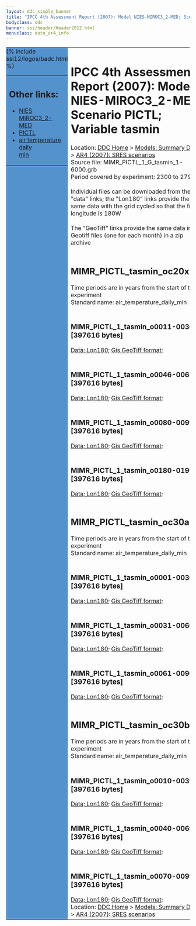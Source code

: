 ```yaml
---
layout: ddc_simple_banner
title: "IPCC 4th Assessment Report (2007): Model NIES-MIROC3_2-MED; Scenario PICTL; Variable tasmin"
bodyclass: ddc
banner: ssi/header/Header2012.html
menuclass: auto_ar4_info
---
```



<table width="100%" border="0" cellspacing="0" cellpadding="0" style="border-collapse: collapse;">
<tr style="margin:0;padding:0;border:0;">
<td style="margin:0;padding:0;border:0;height:1pt;width:150pt;background:#5492CD;" valign="top" >

<div id="lh-col2" class="auto_ar4_info">
<table class="menumain" bgcolor="#5492CD" cellspacing="0" width="100%" border="0">
<tr><td>
<h2> Other links:</h2>
<ul>
<li><a href="/auto/ar4/model-NIES-MIROC3_2-MED.html">NIES<br/>MIROC3_2-MED</a></li>
<li><a href="/auto/ar4/scenario-PICTL.html">PICTL</a></li>
<li><a href="/auto/ar4/var-air_temperature_daily_min.html">air temperature daily<br/> min</a></li>
</ul>
</td></tr>
{% include ssi12/logos/badc.html %}
</table>
</div>
</td>
<td><h1>IPCC 4th Assessment Report (2007): Model NIES-MIROC3_2-MED; Scenario PICTL; Variable tasmin</h1>

<!-- Breadcrumb1 -->
<div id="breadcrumb1" align="left">
Location: <a href="/index.html">DDC Home</a> > <a href="/sim/gcm_clim/">Models: Summary Data</a>
> <a href="/sim/gcm_clim/SRES_AR4/index.html">AR4 (2007): SRES scenarios</a>
</div>
<!-- End of Breadcrumb1 -->Source file: MIMR_PICTL_1_G_tasmin_1-6000.grb
<br/>
Period covered by experiment: 2300 to 2799<br/>
<br/>Individual files can be downloaded from the "data" links; the "Lon180" links provide the same data
         with the grid cycled so that the first longitude is 180W<br/>
<br/>The "GeoTiff" links provide the same data in 12 Geotiff files (one for each month)
          in a zip archive<br/>
<br/><h2>MIMR_PICTL_tasmin_oc20x.tar</h2>
Time periods are in years from the start of the experiment<br/>
Standard name: air_temperature_daily_min<br>
<br/><h3>MIMR_PICTL_1_tasmin_o0011-0030.nc [397616 bytes]</h3>
<a href="http://apps.ipcc-data.org/cgi-bin/downl/ar4_nc/tasmin/MIMR_PICTL_1_tasmin_o0011-0030.nc">Data; </a><a href="http://apps.ipcc-data.org/cgi-bin/downl/ar4_nc/tasmin/MIMR_PICTL_1_tasmin_o0011-0030.cyto180.nc"> Lon180</a>; <a href="/cgi-bin/downl/ar4_tif/tasmin/MIMR_PICTL_1_tasmin_o0011-0030.zip">Gis GeoTiff format; </a><br/>
<br/><h3>MIMR_PICTL_1_tasmin_o0046-0065.nc [397616 bytes]</h3>
<a href="http://apps.ipcc-data.org/cgi-bin/downl/ar4_nc/tasmin/MIMR_PICTL_1_tasmin_o0046-0065.nc">Data; </a><a href="http://apps.ipcc-data.org/cgi-bin/downl/ar4_nc/tasmin/MIMR_PICTL_1_tasmin_o0046-0065.cyto180.nc"> Lon180</a>; <a href="/cgi-bin/downl/ar4_tif/tasmin/MIMR_PICTL_1_tasmin_o0046-0065.zip">Gis GeoTiff format; </a><br/>
<br/><h3>MIMR_PICTL_1_tasmin_o0080-0099.nc [397616 bytes]</h3>
<a href="http://apps.ipcc-data.org/cgi-bin/downl/ar4_nc/tasmin/MIMR_PICTL_1_tasmin_o0080-0099.nc">Data; </a><a href="http://apps.ipcc-data.org/cgi-bin/downl/ar4_nc/tasmin/MIMR_PICTL_1_tasmin_o0080-0099.cyto180.nc"> Lon180</a>; <a href="/cgi-bin/downl/ar4_tif/tasmin/MIMR_PICTL_1_tasmin_o0080-0099.zip">Gis GeoTiff format; </a><br/>
<br/><h3>MIMR_PICTL_1_tasmin_o0180-0199.nc [397616 bytes]</h3>
<a href="http://apps.ipcc-data.org/cgi-bin/downl/ar4_nc/tasmin/MIMR_PICTL_1_tasmin_o0180-0199.nc">Data; </a><a href="http://apps.ipcc-data.org/cgi-bin/downl/ar4_nc/tasmin/MIMR_PICTL_1_tasmin_o0180-0199.cyto180.nc"> Lon180</a>; <a href="/cgi-bin/downl/ar4_tif/tasmin/MIMR_PICTL_1_tasmin_o0180-0199.zip">Gis GeoTiff format; </a><br/>
<br/><h2>MIMR_PICTL_tasmin_oc30a.tar</h2>
Time periods are in years from the start of the experiment<br/>
Standard name: air_temperature_daily_min<br>
<br/><h3>MIMR_PICTL_1_tasmin_o0001-0030.nc [397616 bytes]</h3>
<a href="http://apps.ipcc-data.org/cgi-bin/downl/ar4_nc/tasmin/MIMR_PICTL_1_tasmin_o0001-0030.nc">Data; </a><a href="http://apps.ipcc-data.org/cgi-bin/downl/ar4_nc/tasmin/MIMR_PICTL_1_tasmin_o0001-0030.cyto180.nc"> Lon180</a>; <a href="/cgi-bin/downl/ar4_tif/tasmin/MIMR_PICTL_1_tasmin_o0001-0030.zip">Gis GeoTiff format; </a><br/>
<br/><h3>MIMR_PICTL_1_tasmin_o0031-0060.nc [397616 bytes]</h3>
<a href="http://apps.ipcc-data.org/cgi-bin/downl/ar4_nc/tasmin/MIMR_PICTL_1_tasmin_o0031-0060.nc">Data; </a><a href="http://apps.ipcc-data.org/cgi-bin/downl/ar4_nc/tasmin/MIMR_PICTL_1_tasmin_o0031-0060.cyto180.nc"> Lon180</a>; <a href="/cgi-bin/downl/ar4_tif/tasmin/MIMR_PICTL_1_tasmin_o0031-0060.zip">Gis GeoTiff format; </a><br/>
<br/><h3>MIMR_PICTL_1_tasmin_o0061-0090.nc [397616 bytes]</h3>
<a href="http://apps.ipcc-data.org/cgi-bin/downl/ar4_nc/tasmin/MIMR_PICTL_1_tasmin_o0061-0090.nc">Data; </a><a href="http://apps.ipcc-data.org/cgi-bin/downl/ar4_nc/tasmin/MIMR_PICTL_1_tasmin_o0061-0090.cyto180.nc"> Lon180</a>; <a href="/cgi-bin/downl/ar4_tif/tasmin/MIMR_PICTL_1_tasmin_o0061-0090.zip">Gis GeoTiff format; </a><br/>
<br/><h2>MIMR_PICTL_tasmin_oc30b.tar</h2>
Time periods are in years from the start of the experiment<br/>
Standard name: air_temperature_daily_min<br>
<br/><h3>MIMR_PICTL_1_tasmin_o0010-0039.nc [397616 bytes]</h3>
<a href="http://apps.ipcc-data.org/cgi-bin/downl/ar4_nc/tasmin/MIMR_PICTL_1_tasmin_o0010-0039.nc">Data; </a><a href="http://apps.ipcc-data.org/cgi-bin/downl/ar4_nc/tasmin/MIMR_PICTL_1_tasmin_o0010-0039.cyto180.nc"> Lon180</a>; <a href="/cgi-bin/downl/ar4_tif/tasmin/MIMR_PICTL_1_tasmin_o0010-0039.zip">Gis GeoTiff format; </a><br/>
<br/><h3>MIMR_PICTL_1_tasmin_o0040-0069.nc [397616 bytes]</h3>
<a href="http://apps.ipcc-data.org/cgi-bin/downl/ar4_nc/tasmin/MIMR_PICTL_1_tasmin_o0040-0069.nc">Data; </a><a href="http://apps.ipcc-data.org/cgi-bin/downl/ar4_nc/tasmin/MIMR_PICTL_1_tasmin_o0040-0069.cyto180.nc"> Lon180</a>; <a href="/cgi-bin/downl/ar4_tif/tasmin/MIMR_PICTL_1_tasmin_o0040-0069.zip">Gis GeoTiff format; </a><br/>
<br/><h3>MIMR_PICTL_1_tasmin_o0070-0099.nc [397616 bytes]</h3>
<a href="http://apps.ipcc-data.org/cgi-bin/downl/ar4_nc/tasmin/MIMR_PICTL_1_tasmin_o0070-0099.nc">Data; </a><a href="http://apps.ipcc-data.org/cgi-bin/downl/ar4_nc/tasmin/MIMR_PICTL_1_tasmin_o0070-0099.cyto180.nc"> Lon180</a>; <a href="/cgi-bin/downl/ar4_tif/tasmin/MIMR_PICTL_1_tasmin_o0070-0099.zip">Gis GeoTiff format; </a><br/>
<!-- Breadcrumb2 -->
<div id="breadcrumb2" align="left">
Location: <a href="/index.html">DDC Home</a> > <a href="/sim/gcm_clim/">Models: Summary Data</a>
> <a href="/sim/gcm_clim/SRES_AR4/index.html">AR4 (2007): SRES scenarios</a>
</div>
<!-- End of Breadcrumb2 --></td></tr></table>
